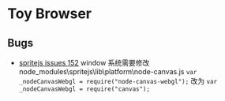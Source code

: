 # Toy Browser

## Bugs

- [spritejs issues 152](https://github.com/spritejs/spritejs/issues/152) window 系统需要修改 node_modules\spritejs\lib\platform\node-canvas.js `var _nodeCanvasWebgl = require("node-canvas-webgl");` 改为 `var _nodeCanvasWebgl = require("canvas");`
